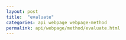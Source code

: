 ```yaml
---
layout: post
title:  "evaluate"
categories: api webpage webpage-method
permalink: api/webpage/method/evaluate.html
---
```



